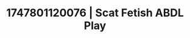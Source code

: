 ---
categories:
- Audio stimulation
- Mindful kink
- Latex & lace
- Office affair
- Curvy bodies
image: /assets/images/1747801120076.jpg
layout: post
seo:
  description: Featured content with artistic Scat Fetish, ABDL Play. HD images available.
  keywords: Scat Fetish, ABDL Play
  og_image: /assets/images/1747801120076.jpg
  schema_type: VisualArtwork
tags:
- ABDL Play
- '#1747801120076'
- Scat Fetish
title: 1747801120076 | Scat Fetish ABDL Play
---
